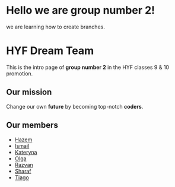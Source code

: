# Hello we are group number 2!
we are learning how to create branches.
# HYF Dream Team

This is the intro page of **group number 2** in the HYF classes 9 & 10 promotion.

## Our mission

Change our own **future** by becoming top-notch **coders**.

## Our members

- [Hazem](hazem.md)
- [Ismail](ismail.md)
- [Kateryna](kateryna.md)
- [Olga](olga.md)
- [Razvan](razvan.md)
- [Sharaf](sharaf.md)
- [Tiago](tiago.md)
